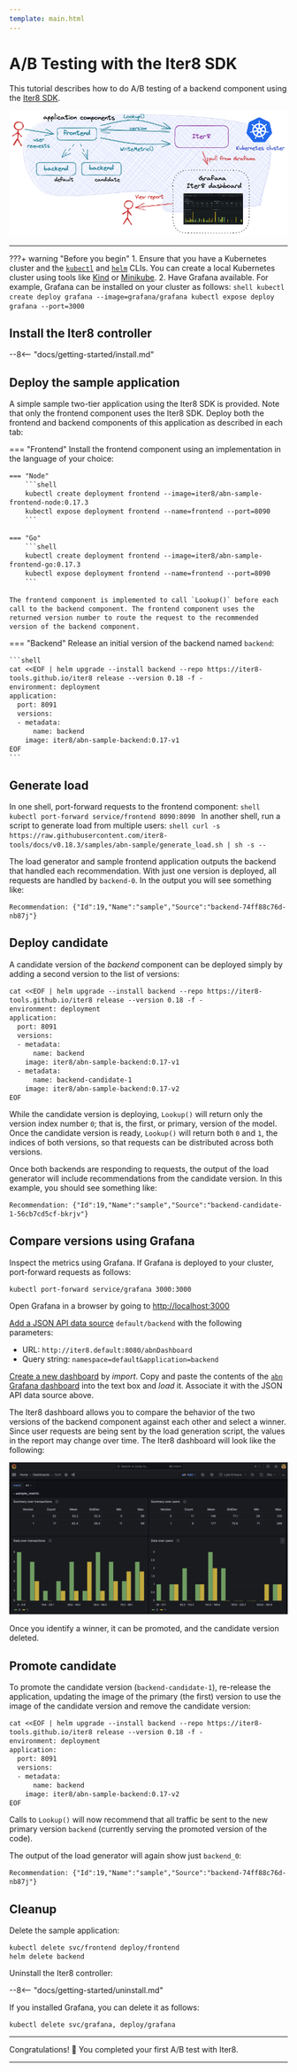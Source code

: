 ```yaml
---
template: main.html
---
```


# A/B Testing with the Iter8 SDK

This tutorial describes how to do A/B testing of a backend component using the [Iter8 SDK](../user-guide/topics/ab_testing.md). 

![A/B/n testing](../tutorials/images/abn.png)

***

???+ warning "Before you begin"
    1. Ensure that you have a Kubernetes cluster and the [`kubectl`](https://kubernetes.io/docs/reference/kubectl/) and [`helm`](https://helm.sh/) CLIs. You can create a local Kubernetes cluster using tools like [Kind](https://kind.sigs.k8s.io/) or [Minikube](https://minikube.sigs.k8s.io/docs/).
    2. Have Grafana available. For example, Grafana can be installed on your cluster as follows:
    ```shell
    kubectl create deploy grafana --image=grafana/grafana
    kubectl expose deploy grafana --port=3000
    ```
 
## Install the Iter8 controller

--8<-- "docs/getting-started/install.md"

## Deploy the sample application

A simple sample two-tier application using the Iter8 SDK is provided. Note that only the frontend component uses the Iter8 SDK. Deploy both the frontend and backend components of this application as described in each tab:

=== "Frontend"
    Install the frontend component using an implementation in the language of your choice:

    === "Node"
        ```shell
        kubectl create deployment frontend --image=iter8/abn-sample-frontend-node:0.17.3
        kubectl expose deployment frontend --name=frontend --port=8090
        ```

    === "Go"
        ```shell
        kubectl create deployment frontend --image=iter8/abn-sample-frontend-go:0.17.3
        kubectl expose deployment frontend --name=frontend --port=8090
        ```
    
    The frontend component is implemented to call `Lookup()` before each call to the backend component. The frontend component uses the returned version number to route the request to the recommended version of the backend component.

=== "Backend"
    Release an initial version of the backend named `backend`:

    ```shell
    cat <<EOF | helm upgrade --install backend --repo https://iter8-tools.github.io/iter8 release --version 0.18 -f -
    environment: deployment
    application: 
      port: 8091
      versions:
      - metadata:
          name: backend
        image: iter8/abn-sample-backend:0.17-v1
    EOF
    ```

## Generate load

In one shell, port-forward requests to the frontend component:
    ```shell
    kubectl port-forward service/frontend 8090:8090
    ```
In another shell, run a script to generate load from multiple users:
    ```shell
    curl -s https://raw.githubusercontent.com/iter8-tools/docs/v0.18.3/samples/abn-sample/generate_load.sh | sh -s --
    ```

The load generator and sample frontend application outputs the backend that handled each recommendation. With just one version is deployed, all requests are handled by `backend-0`. In the output you will see something like:

```
Recommendation: {"Id":19,"Name":"sample","Source":"backend-74ff88c76d-nb87j"}
```

## Deploy candidate

A candidate version of the *backend* component can be deployed simply by adding a second version to the list of versions:

```shell
cat <<EOF | helm upgrade --install backend --repo https://iter8-tools.github.io/iter8 release --version 0.18 -f -
environment: deployment
application: 
  port: 8091
  versions:
  - metadata:
      name: backend
    image: iter8/abn-sample-backend:0.17-v1
  - metadata:
      name: backend-candidate-1
    image: iter8/abn-sample-backend:0.17-v2
EOF
```

While the candidate version is deploying, `Lookup()` will return only the version index number `0`; that is, the first, or primary, version of the model.
Once the candidate version is ready, `Lookup()` will return both `0` and `1`, the indices of both versions, so that requests can be distributed across both versions.

Once both backends are responding to requests, the output of the load generator will include recommendations from the candidate version. In this example, you should see something like:

```
Recommendation: {"Id":19,"Name":"sample","Source":"backend-candidate-1-56cb7cd5cf-bkrjv"}
```

## Compare versions using Grafana

Inspect the metrics using Grafana. If Grafana is deployed to your cluster, port-forward requests as follows:

```shell
kubectl port-forward service/grafana 3000:3000
```

Open Grafana in a browser by going to [http://localhost:3000](http://localhost:3000)

[Add a JSON API data source](http://localhost:3000/connections/datasources/marcusolsson-json-datasource) `default/backend` with the following parameters:

* URL: `http://iter8.default:8080/abnDashboard`
* Query string: `namespace=default&application=backend`

[Create a new dashboard](http://localhost:3000/dashboards) by *import*. Copy and paste the contents of the [`abn` Grafana dashboard](https://raw.githubusercontent.com/iter8-tools/iter8/v0.18.3/grafana/abn.json) into the text box and *load* it. Associate it with the JSON API data source above.

The Iter8 dashboard allows you to compare the behavior of the two versions of the backend component against each other and select a winner. Since user requests are being sent by the load generation script, the values in the report may change over time. The Iter8 dashboard will look like the following:

![A/B dashboard](../tutorials/images/abnDashboard.png)

Once you identify a winner, it can be promoted, and the candidate version deleted.

## Promote candidate

To promote the candidate version (`backend-candidate-1`), re-release the application, updating the image of the primary (the first) version to use the image of the candidate version and remove the candidate version:

```shell
cat <<EOF | helm upgrade --install backend --repo https://iter8-tools.github.io/iter8 release --version 0.18 -f -
environment: deployment
application: 
  port: 8091
  versions:
  - metadata:
      name: backend
    image: iter8/abn-sample-backend:0.17-v2
EOF
```

Calls to `Lookup()` will now recommend that all traffic be sent to the new primary version `backend` (currently serving the promoted version of the code).

The output of the load generator will again show just `backend_0`:

```
Recommendation: {"Id":19,"Name":"sample","Source":"backend-74ff88c76d-nb87j"}
```

## Cleanup

Delete the sample application:

```shell
kubectl delete svc/frontend deploy/frontend
helm delete backend
```

Uninstall the Iter8 controller:

--8<-- "docs/getting-started/uninstall.md"

If you installed Grafana, you can delete it as follows:

```shell
kubectl delete svc/grafana, deploy/grafana
```

***

Congratulations! :tada: You completed your first A/B test with Iter8.

***
